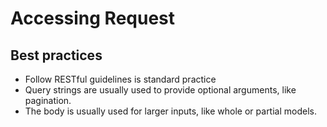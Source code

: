 
# Accessing Request

## Best practices

- Follow RESTful guidelines is standard practice
- Query strings are usually used to provide optional arguments, like pagination.
- The body is usually used for larger inputs, like whole or partial models.